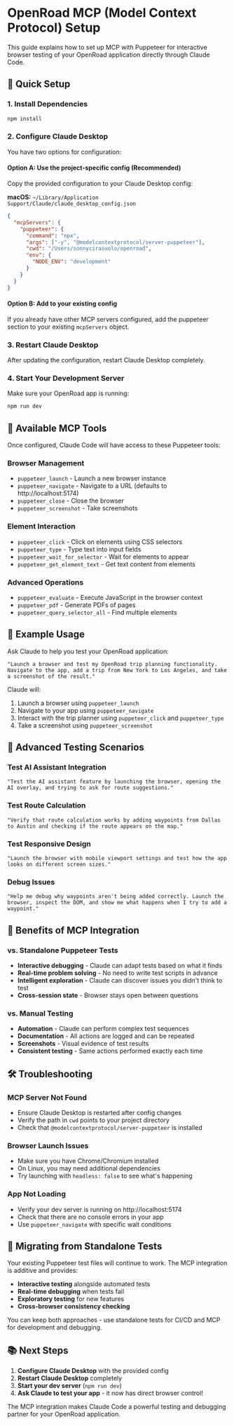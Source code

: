 # OpenRoad MCP (Model Context Protocol) Setup

This guide explains how to set up MCP with Puppeteer for interactive browser testing of your OpenRoad application directly through Claude Code.

## 🚀 Quick Setup

### 1. Install Dependencies

```bash
npm install
```

### 2. Configure Claude Desktop

You have two options for configuration:

#### Option A: Use the project-specific config (Recommended)
Copy the provided configuration to your Claude Desktop config:

**macOS:** `~/Library/Application Support/Claude/claude_desktop_config.json`

```json
{
  "mcpServers": {
    "puppeteer": {
      "command": "npx",
      "args": ["-y", "@modelcontextprotocol/server-puppeteer"],
      "cwd": "/Users/sonnycirasuolo/openroad",
      "env": {
        "NODE_ENV": "development"
      }
    }
  }
}
```

#### Option B: Add to your existing config
If you already have other MCP servers configured, add the puppeteer section to your existing `mcpServers` object.

### 3. Restart Claude Desktop
After updating the configuration, restart Claude Desktop completely.

### 4. Start Your Development Server
Make sure your OpenRoad app is running:

```bash
npm run dev
```

## 🧪 Available MCP Tools

Once configured, Claude Code will have access to these Puppeteer tools:

### Browser Management
- `puppeteer_launch` - Launch a new browser instance
- `puppeteer_navigate` - Navigate to a URL (defaults to http://localhost:5174)
- `puppeteer_close` - Close the browser
- `puppeteer_screenshot` - Take screenshots

### Element Interaction
- `puppeteer_click` - Click on elements using CSS selectors
- `puppeteer_type` - Type text into input fields
- `puppeteer_wait_for_selector` - Wait for elements to appear
- `puppeteer_get_element_text` - Get text content from elements

### Advanced Operations
- `puppeteer_evaluate` - Execute JavaScript in the browser context
- `puppeteer_pdf` - Generate PDFs of pages
- `puppeteer_query_selector_all` - Find multiple elements

## 🎯 Example Usage

Ask Claude to help you test your OpenRoad application:

```
"Launch a browser and test my OpenRoad trip planning functionality. Navigate to the app, add a trip from New York to Los Angeles, and take a screenshot of the result."
```

Claude will:
1. Launch a browser using `puppeteer_launch`
2. Navigate to your app using `puppeteer_navigate`
3. Interact with the trip planner using `puppeteer_click` and `puppeteer_type`
4. Take a screenshot using `puppeteer_screenshot`

## 🔧 Advanced Testing Scenarios

### Test AI Assistant Integration
```
"Test the AI assistant feature by launching the browser, opening the AI overlay, and trying to ask for route suggestions."
```

### Test Route Calculation
```
"Verify that route calculation works by adding waypoints from Dallas to Austin and checking if the route appears on the map."
```

### Test Responsive Design
```
"Launch the browser with mobile viewport settings and test how the app looks on different screen sizes."
```

### Debug Issues
```
"Help me debug why waypoints aren't being added correctly. Launch the browser, inspect the DOM, and show me what happens when I try to add a waypoint."
```

## 📝 Benefits of MCP Integration

### vs. Standalone Puppeteer Tests
- **Interactive debugging** - Claude can adapt tests based on what it finds
- **Real-time problem solving** - No need to write test scripts in advance
- **Intelligent exploration** - Claude can discover issues you didn't think to test
- **Cross-session state** - Browser stays open between questions

### vs. Manual Testing
- **Automation** - Claude can perform complex test sequences
- **Documentation** - All actions are logged and can be repeated
- **Screenshots** - Visual evidence of test results
- **Consistent testing** - Same actions performed exactly each time

## 🛠️ Troubleshooting

### MCP Server Not Found
- Ensure Claude Desktop is restarted after config changes
- Verify the path in `cwd` points to your project directory
- Check that `@modelcontextprotocol/server-puppeteer` is installed

### Browser Launch Issues
- Make sure you have Chrome/Chromium installed
- On Linux, you may need additional dependencies
- Try launching with `headless: false` to see what's happening

### App Not Loading
- Verify your dev server is running on http://localhost:5174
- Check that there are no console errors in your app
- Use `puppeteer_navigate` with specific wait conditions

## 🔄 Migrating from Standalone Tests

Your existing Puppeteer test files will continue to work. The MCP integration is additive and provides:

- **Interactive testing** alongside automated tests
- **Real-time debugging** when tests fail
- **Exploratory testing** for new features
- **Cross-browser consistency checking**

You can keep both approaches - use standalone tests for CI/CD and MCP for development and debugging.

## 📚 Next Steps

1. **Configure Claude Desktop** with the provided config
2. **Restart Claude Desktop** completely
3. **Start your dev server** (`npm run dev`)
4. **Ask Claude to test your app** - it now has direct browser control!

The MCP integration makes Claude Code a powerful testing and debugging partner for your OpenRoad application.